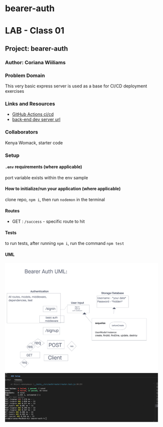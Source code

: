 # bearer-auth
# LAB - Class 01

## Project: bearer-auth

### Author: Coriana Wiiliams

### Problem Domain

This very basic express server is used as a base for CI/CD deployment exercises

### Links and Resources

- [GitHub Actions ci/cd](https://github.com/Coriana1/bearer-auth/actions)
- [back-end dev server url](https://bearer-auth-17f9.onrender.com)

### Collaborators

Kenya Womack, starter code

### Setup

#### `.env` requirements (where applicable)

port variable exists within the env sample


#### How to initialize/run your application (where applicable)

clone repo, `npm i`, then run `nodemon` in the terminal

#### Routes

- GET : `/success` - specific route to hit

#### Tests

to run tests, after running `npm i`, run the command `npm test`

#### UML
![UML image](lab7.png)
![lab7 test](lab7test.png)